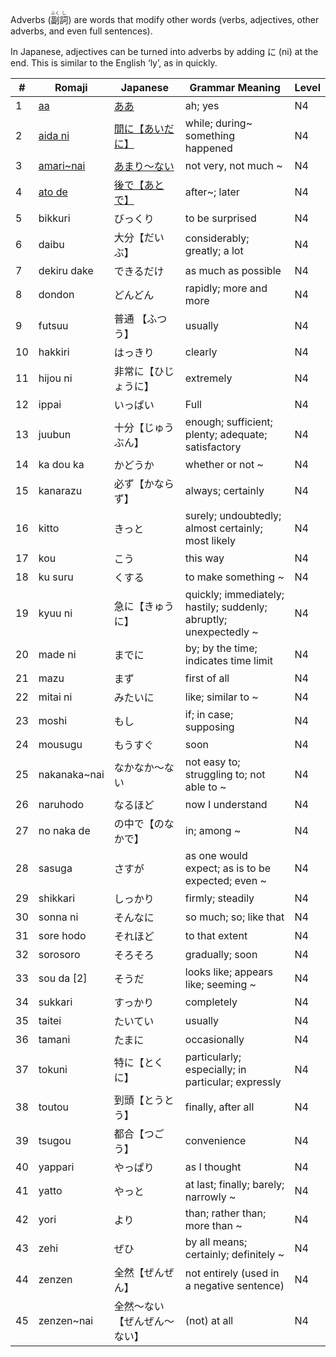 Adverbs (<ruby>副<rt>ふく</rt>詞<rt>し</rt></ruby>) are words that modify other words (verbs, adjectives, other adverbs, and even full sentences).

In Japanese, adjectives can be turned into adverbs by adding に (ni) at the end. This is similar to the English ‘ly’, as in quickly.

|#|	Romaji|	Japanese|	Grammar Meaning|	Level|
| --- | --- | --- | --- | --- |
|1|[aa](aa.md)|[ああ](aa.md)|ah; yes|	N4|
|2|[aida ni](aidani.md)|[間に【あいだに】](aidani.md)|while; during~ something happened|	N4|
|3|[amari~nai](amarinai.md)|[あまり～ない](amarinai.md)|not very, not much ~|	N4|
|4|[ato de](atode.md)|[後で【あとで】](atode.md)|after~; later|	N4|
|5|bikkuri|びっくり|to be surprised|	N4|
|6|daibu|大分【だいぶ】|considerably; greatly; a lot|	N4|
|7|dekiru dake|できるだけ|as much as possible|	N4|
|8|dondon|どんどん|rapidly; more and more|	N4|
|9|futsuu|普通 【ふつう】|usually|	N4|
|10|hakkiri|はっきり|clearly|	N4|
|11|hijou ni|非常に【ひじょうに】|extremely|	N4|
|12|ippai|いっぱい|Full|	N4|
|13|juubun|十分【じゅうぶん】|enough; sufficient; plenty; adequate; satisfactory|	N4|
|14|ka dou ka|かどうか|whether or not ~|	N4|
|15|kanarazu|必ず【かならず】|always; certainly|	N4|
|16|kitto|きっと|surely; undoubtedly; almost certainly; most likely|	N4|
|17|kou|こう|this way|	N4|
|18|	ku suru|くする|to make something ~|	N4|
|19|	kyuu ni|急に【きゅうに】|quickly; immediately; hastily; suddenly; abruptly; unexpectedly ~|	N4|
|20|	made ni|までに|by; by the time; indicates time limit|	N4|
|21|	mazu|まず|first of all|	N4|
|22|	mitai ni|みたいに|like; similar to ~|	N4|
|23|	moshi|もし|if; in case; supposing|	N4|
|24|	mousugu|もうすぐ|soon|	N4|
|25|	nakanaka~nai|なかなか～ない|not easy to; struggling to; not able to ~|	N4|
|26|	naruhodo|なるほど|now I understand|	N4|
|27|	no naka de|の中で【のなかで】|in; among ~|	N4|
|28|	sasuga|さすが|as one would expect; as is to be expected; even ~|	N4|
|29|	shikkari|しっかり|firmly; steadily|	N4|
|30|	sonna ni|そんなに|so much; so; like that|	N4|
|31|	sore hodo|それほど|to that extent|	N4|
|32|	sorosoro|そろそろ|gradually; soon|	N4|
|33|	sou da [2]|そうだ|looks like; appears like; seeming ~|	N4|
|34|	sukkari|すっかり|completely|	N4|
|35|	taitei|たいてい|usually|	N4|
|36|	tamani|たまに|occasionally|	N4|
|37|	tokuni|特に【とくに】|particularly; especially; in particular; expressly|	N4|
|38|	toutou|到頭【とうとう】|finally, after all|	N4|
|39|	tsugou|都合【つごう】|convenience	|N4|
|40|	yappari|やっぱり|as I thought|	N4|
|41|	yatto|やっと|at last; finally; barely; narrowly ~|	N4|
|42|yori|より|than; rather than; more than ~	|N4|
|43|zehi|ぜひ|by all means; certainly; definitely ~|	N4|
|44|zenzen|全然【ぜんぜん】|not entirely (used in a negative sentence)|	N4|
|45|zenzen~nai|全然～ない【ぜんぜん～ない】|(not) at all	|N4|